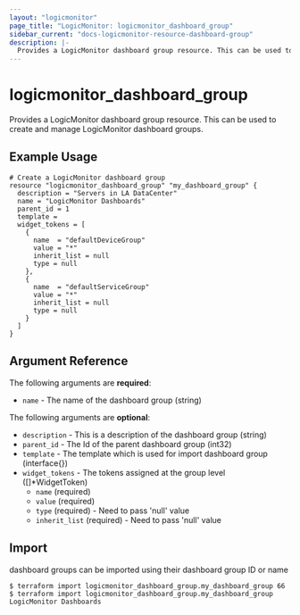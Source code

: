 ```yaml
---
layout: "logicmonitor"
page_title: "LogicMonitor: logicmonitor_dashboard_group"
sidebar_current: "docs-logicmonitor-resource-dashboard-group"
description: |-
  Provides a LogicMonitor dashboard group resource. This can be used to create and manage LogicMonitor dashboard groups.
---
```


# logicmonitor_dashboard_group

Provides a LogicMonitor dashboard group resource. This can be used to create and manage LogicMonitor dashboard groups.

## Example Usage
```hcl
# Create a LogicMonitor dashboard group
resource "logicmonitor_dashboard_group" "my_dashboard_group" {
  description = "Servers in LA DataCenter"
  name = "LogicMonitor Dashboards"
  parent_id = 1
  template =   
  widget_tokens = [
    {
      name  = "defaultDeviceGroup"
      value = "*"
      inherit_list = null
      type = null
    },
    {
      name  = "defaultServiceGroup"
      value = "*"
      inherit_list = null
      type = null
    }
  ]
}
```

## Argument Reference

The following arguments are **required**:
* `name` - The name of the dashboard group
   (string)

The following arguments are **optional**:
* `description` - This is a description of the dashboard group (string)
* `parent_id` - The Id of the parent dashboard group (int32)
* `template` - The template which is used for import dashboard group (interface{})
* `widget_tokens` - The tokens assigned at the group level ([]*WidgetToken)
  + `name` (required)
  + `value` (required)
  + `type` (required) - Need to pass 'null' value
  + `inherit_list` (required)  - Need to pass 'null' value

## Import

dashboard groups can be imported using their dashboard group ID or name
```
$ terraform import logicmonitor_dashboard_group.my_dashboard_group 66
$ terraform import logicmonitor_dashboard_group.my_dashboard_group LogicMonitor Dashboards
```